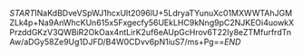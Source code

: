 $START$INaKdBDveVSpWJ1hcxUlt2096lU+5LdryaTYunuXc01MXWWTAhJGMZLk4p+Na9AnWhcKUn615x5Fxgecfy56UEkLHC9kNng9pC2NJKEOi4uowkXPrzddGKzV3QWBiR2OkOax4ntLirK2uf6eAUpGcHrov6T22Iy8eZTMfurfrdTnAw/aDGy58Ze9Ug1DJFD/B4W0CDvv6pN1iuS7/ms+Pg==$END$